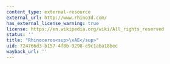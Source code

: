 ```yaml
---
content_type: external-resource
external_url: http://www.rhino3d.com/
has_external_license_warning: true
license: https://en.wikipedia.org/wiki/All_rights_reserved
status: ''
title: "Rhinoceros<sup>\xAE</sup>"
uid: 724766d3-b157-4f8b-9298-e9c1aba18bec
wayback_url: ''
---
```

